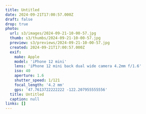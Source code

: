 ```yaml
---
title: Untitled
date: 2024-09-21T17:00:57.000Z
draft: false
drop: true
photo:
  url: s3/images/2024-09-21-10-00-57.jpg
  thumb: s3/thumbs/2024-09-21-10-00-57.jpg
  preview: s3/previews/2024-09-21-10-00-57.jpg
  created: 2024-09-21T17:00:57.000Z
  exif:
    make: Apple
    model: 'iPhone 12 mini'
    lens: 'iPhone 12 mini back dual wide camera 4.2mm f/1.6'
    iso: 40
    aperture: 1.6
    shutter_speed: 1/121
    focal_length: '4.2 mm'
    gps: '47.7613722222222 -122.207955555556'
  title: Untitled
  caption: null
links: []
---
```

